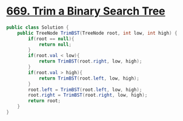 # [669. Trim a Binary Search Tree](https://leetcode.com/problems/trim-a-binary-search-tree/description/)

```csharp
public class Solution {
    public TreeNode TrimBST(TreeNode root, int low, int high) {
        if(root == null){
            return null;
        }
        if(root.val < low){
            return TrimBST(root.right, low, high);
        }
        if(root.val > high){
            return TrimBST(root.left, low, high);
        }
        root.left = TrimBST(root.left, low, high);
        root.right = TrimBST(root.right, low, high);
        return root;
    }
}
```
